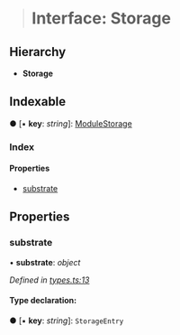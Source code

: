 > # Interface: Storage

## Hierarchy

* **Storage**

## Indexable

● \[▪ **key**: *string*\]: [ModuleStorage](_types_.modulestorage.md)

### Index

#### Properties

* [substrate](_types_.storage.md#substrate)

## Properties

###  substrate

• **substrate**: *object*

*Defined in [types.ts:13](https://github.com/polkadot-js/api/blob/ca00dbd/packages/type-storage/src/types.ts#L13)*

#### Type declaration:

● \[▪ **key**: *string*\]: `StorageEntry`